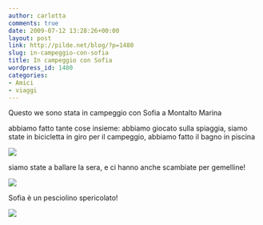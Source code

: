 ```yaml
---
author: carlotta
comments: true
date: 2009-07-12 13:28:26+00:00
layout: post
link: http://pilde.net/blog/?p=1480
slug: in-campeggio-con-sofia
title: In campeggio con Sofia
wordpress_id: 1480
categories:
- Amici
- viaggi
---
```


Questo we sono stata in campeggio con Sofia a Montalto Marina

abbiamo fatto tante cose insieme: abbiamo giocato sulla spiaggia, siamo state in bicicletta in giro per il campeggio, abbiamo fatto il bagno in piscina

![](http://pilde.net/blog/wp-content/uploads/2009/07/sofia4.jpg)




siamo state a ballare la sera, e ci hanno anche scambiate per gemelline!

![](http://pilde.net/blog/wp-content/uploads/2009/07/sofia3.jpg)




Sofia è un pesciolino spericolato!

![](http://pilde.net/blog/wp-content/uploads/2009/07/sofia2.jpg)



